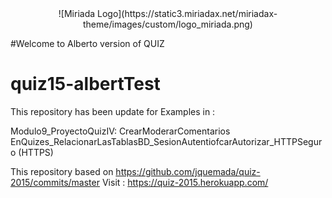 <center>![Miriada Logo](https://static3.miriadax.net/miriadax-theme/images/custom/logo_miriada.png)</center>



#Welcome to Alberto version of QUIZ
# quiz15-albertTest

This repository has been update for Examples in :

Modulo9_ProyectoQuizIV: CrearModerarComentarios EnQuizes_RelacionarLasTablasBD_SesionAutentiofcarAutorizar_HTTPSeguro (HTTPS)

This repository based on https://github.com/jquemada/quiz-2015/commits/master 
Visit : https://quiz-2015.herokuapp.com/



